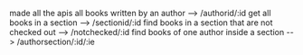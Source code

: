 made all the apis
all books written by an author --> /authorid/:id
get all books in a section --> /sectionid/:id
find books in a section that are not checked out --> /notchecked/:id
find books of one author inside a section --> /authorsection/:id/:ie